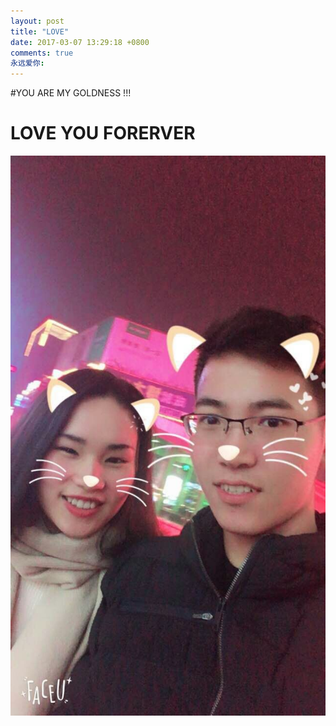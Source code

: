 ```yaml
---
layout: post
title: "LOVE"
date: 2017-03-07 13:29:18 +0800
comments: true
永远爱你: 
---
```

#YOU ARE  MY  GOLDNESS  !!!
# LOVE  YOU  FORERVER 
![](zkatt.jpg)
